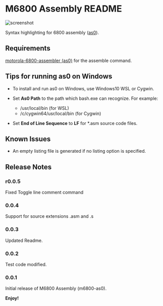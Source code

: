 # M6800 Assembly README

![screenshot](https://github.com/ryu10/m6800-as0/blob/master/screenshot.png?raw=true)

Syntax highlighting for 6800 assembly ([as0](https://github.com/JimInCA/motorola-6800-assembler)).

## Requirements

[motorola-6800-assembler (as0)](https://github.com/JimInCA/motorola-6800-assembler)
for the assemble command.

## Tips for running as0 on Windows

* To install and run as0 on Windows, use Windows10 WSL or Cygwin.

* Set **As0 Path** to the path which bash.exe can recognize. For example:
  * /usr/local/bin (for WSL)
  * /c/cygwin64/usr/local/bin (for Cygwin)

* Set **End of Line Sequence** to **LF** for *.asm source code files.

## Known Issues

* An empty listing file is generated if no listing option is specified.

## Release Notes

### r0.0.5

Fixed Toggle line comment command

### 0.0.4

Support for source extensions .asm and .s

### 0.0.3

Updated Readme.

### 0.0.2

Test code modified.

### 0.0.1

Initial release of M6800 Assembly (m6800-as0).

**Enjoy!**

